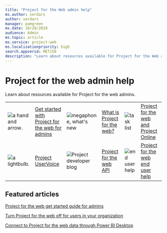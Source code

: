 ```yaml
---
title: "Project for the Web admin help"
ms.author: serdars
author: serdars
manager: pamgreen
ms.date: 10/28/2019
audience: Admin
ms.topic: article
ms.service: project-web
ms.localizationpriority: high
search.appverid: MET150
description: "Learn about resources available for Project for the Web admins."
---
```


# Project for the web admin help

Learn about resources available for Project for the web admins.

|               |               |               |               |               |               |
| ------------- | ------------- | ------------- | ------------- | ------------- | ------------- |
| ![a hand and arrow.](https://docs.microsoft.com/office/media/icons/get-started-planner.png)  | [Get started with Project for the web for admins](project-for-the-web-get-started-guide-for-admins.md) | ![megaphone, what's new](https://docs.microsoft.com/office/media/icons/whats-new-megaphone-project.png)  | [What is Project for the web?](https://support.office.com/article/what-is-project-for-the-web-c19b2421-3c9d-4037-97c6-f66b6e1d2eb5) | ![task list](https://docs.microsoft.com/office/media/icons/task-list-planning-project.png)  | [Project for the web and Project Online](https://support.office.com/article/project-for-the-web-and-project-online-6569170c-5c8e-474e-a7f0-642872f62f8a) |
| ![a lightbulb.](https://docs.microsoft.com/office/media/icons/lightbulb-idea-capture-planner.png)  | [Project UserVoice](https://microsoftproject.uservoice.com/forums/914203-project-for-the-web) | ![Project developer blog](https://docs.microsoft.com/office/media/icons/api.png)  | [Project for the web API](https://developer.microsoft.com/en-us/project/blogs/) | ![end user help](https://docs.microsoft.com/office/media/icons/help.png)  | [Project for the web end user help](https://support.office.com/project) |


## Featured articles

[Project for the web get started guide for admins](project-for-the-web-get-started-guide-for-admins.md)

[Turn Project for the web off for users in your organization](turn-project-for-the-web-off.md)

[Connect to Project for the web data through Power BI Desktop](connect-to-project-for-the-web-data-through-powerbi-desktop.md)
